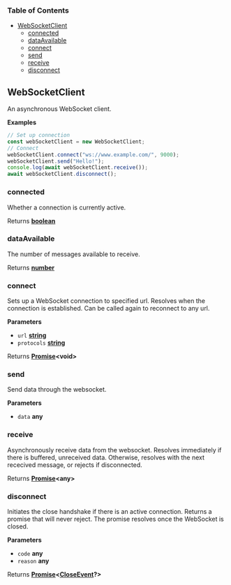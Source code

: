 <!-- Generated by documentation.js. Update this documentation by updating the source code. -->

### Table of Contents

-   [WebSocketClient](#websocketclient)
    -   [connected](#connected)
    -   [dataAvailable](#dataavailable)
    -   [connect](#connect)
    -   [send](#send)
    -   [receive](#receive)
    -   [disconnect](#disconnect)

## WebSocketClient

An asynchronous WebSocket client.

**Examples**

```javascript
// Set up connection
const webSocketClient = new WebSocketClient;
// Connect
webSocketClient.connect("ws://www.example.com/", 9000);
webSocketClient.send("Hello!");
console.log(await webSocketClient.receive());
await webSocketClient.disconnect();
```

### connected

Whether a connection is currently active.

Returns **[boolean](https://developer.mozilla.org/en-US/docs/Web/JavaScript/Reference/Global_Objects/Boolean)** 

### dataAvailable

The number of messages available to receive.

Returns **[number](https://developer.mozilla.org/en-US/docs/Web/JavaScript/Reference/Global_Objects/Number)** 

### connect

Sets up a WebSocket connection to specified url. Resolves when the 
connection is established. Can be called again to reconnect to any url.

**Parameters**

-   `url` **[string](https://developer.mozilla.org/en-US/docs/Web/JavaScript/Reference/Global_Objects/String)** 
-   `protocols` **[string](https://developer.mozilla.org/en-US/docs/Web/JavaScript/Reference/Global_Objects/String)** 

Returns **[Promise](https://developer.mozilla.org/en-US/docs/Web/JavaScript/Reference/Global_Objects/Promise)&lt;void>** 

### send

Send data through the websocket.

**Parameters**

-   `data` **any** 

### receive

Asynchronously receive data from the websocket.
Resolves immediately if there is buffered, unreceived data.
Otherwise, resolves with the next rececived message, 
or rejects if disconnected.

Returns **[Promise](https://developer.mozilla.org/en-US/docs/Web/JavaScript/Reference/Global_Objects/Promise)&lt;any>** 

### disconnect

Initiates the close handshake if there is an active connection.
Returns a promise that will never reject.
The promise resolves once the WebSocket is closed.

**Parameters**

-   `code` **any** 
-   `reason` **any** 

Returns **[Promise](https://developer.mozilla.org/en-US/docs/Web/JavaScript/Reference/Global_Objects/Promise)&lt;[CloseEvent](https://developer.mozilla.org/en-US/docs/Web/API/CloseEvent)?>** 
